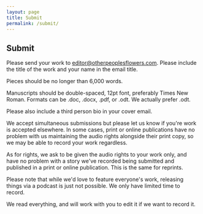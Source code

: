 ```yaml
---
layout: page
title: Submit
permalink: /submit/
---
```


<h2>Submit</h2>
<p>Please send your work to <a href="mailto:editor@otherpeoplesflowers.com">editor@otherpeoplesflowers.com</a>. Please include the title of the work and your name in the email title.</p>
<p>Pieces should be no longer than 6,000 words.</p>
<p>Manuscripts should be double-spaced, 12pt font, preferably Times New Roman. Formats can be .doc, .docx, .pdf, or .odt. We actually prefer .odt.</p>
<p>Please also include a third person bio in your cover email.</p>
<p>We accept simultaneous submissions but please let us know if you're work is accepted elsewhere. In some cases, print or online publications have no problem with us maintaining the audio rights alongside their print copy, so we may be able to record your work regardless.</p>

<p>As for rights, we ask to be given the audio rights to your work only, and have no problem with a story we've recorded being submitted and published in a print or online publication. This is the same for reprints.</p>

<p>Please note that while we'd love to feature everyone's work, releasing things via a podcast is just not possible. We only have limited time to record. </p>
<p>We read everything, and will work with you to edit it if we want to record it.</p>
